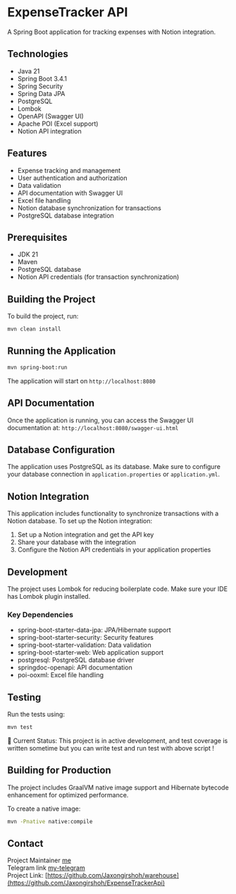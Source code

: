 # ExpenseTracker API

A Spring Boot application for tracking expenses with Notion integration. 
## Technologies

- Java 21
- Spring Boot 3.4.1
- Spring Security
- Spring Data JPA
- PostgreSQL
- Lombok
- OpenAPI (Swagger UI)
- Apache POI (Excel support)
- Notion API integration

## Features

- Expense tracking and management
- User authentication and authorization
- Data validation
- API documentation with Swagger UI
- Excel file handling
- Notion database synchronization for transactions
- PostgreSQL database integration

## Prerequisites

- JDK 21
- Maven
- PostgreSQL database
- Notion API credentials (for transaction synchronization)

## Building the Project

To build the project, run:

```bash
mvn clean install
```

## Running the Application

```bash
mvn spring-boot:run
```

The application will start on `http://localhost:8080`

## API Documentation

Once the application is running, you can access the Swagger UI documentation at:
`http://localhost:8080/swagger-ui.html`

## Database Configuration

The application uses PostgreSQL as its database. Make sure to configure your database connection in `application.properties` or `application.yml`.

## Notion Integration

This application includes functionality to synchronize transactions with a Notion database. To set up the Notion integration:

1. Set up a Notion integration and get the API key
2. Share your database with the integration
3. Configure the Notion API credentials in your application properties

## Development

The project uses Lombok for reducing boilerplate code. Make sure your IDE has Lombok plugin installed.

### Key Dependencies

- spring-boot-starter-data-jpa: JPA/Hibernate support
- spring-boot-starter-security: Security features
- spring-boot-starter-validation: Data validation
- spring-boot-starter-web: Web application support
- postgresql: PostgreSQL database driver
- springdoc-openapi: API documentation
- poi-ooxml: Excel file handling

## Testing

Run the tests using:

```bash
mvn test
```
🚧 Current Status: This project is in active development, and test coverage is written sometime but you can write test and run test with above script !

## Building for Production

The project includes GraalVM native image support and Hibernate bytecode enhancement for optimized performance.

To create a native image:

```bash
mvn -Pnative native:compile
```




## Contact
Project Maintainer [me](https://github.com/Jaxongirshoh) \
Telegram link [my-telegram](https://t.me/chala_softwareengineer)\
Project Link: [https://github.com/Jaxongirshoh/warehouse](https://github.com/Jaxongirshoh/ExpenseTrackerApi)
